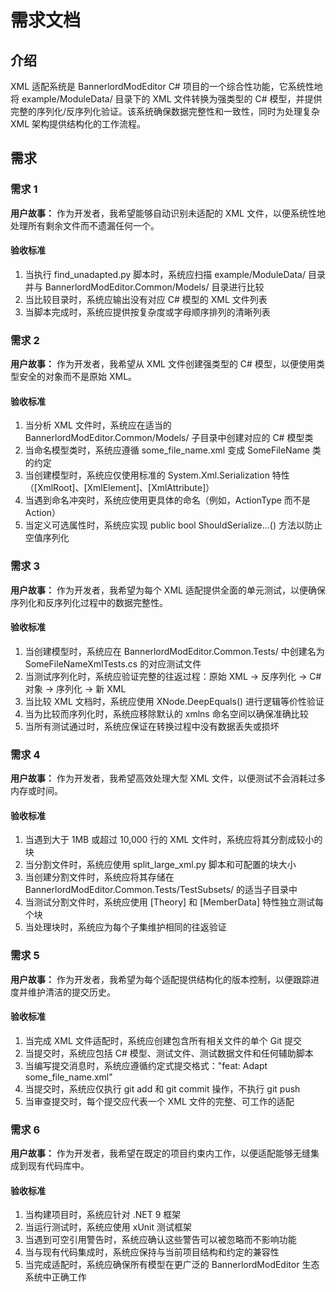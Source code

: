 # 需求文档

## 介绍

XML 适配系统是 BannerlordModEditor C# 项目的一个综合性功能，它系统性地将 example/ModuleData/ 目录下的 XML 文件转换为强类型的 C# 模型，并提供完整的序列化/反序列化验证。该系统确保数据完整性和一致性，同时为处理复杂 XML 架构提供结构化的工作流程。

## 需求

### 需求 1

**用户故事：** 作为开发者，我希望能够自动识别未适配的 XML 文件，以便系统性地处理所有剩余文件而不遗漏任何一个。

#### 验收标准

1. 当执行 find_unadapted.py 脚本时，系统应扫描 example/ModuleData/ 目录并与 BannerlordModEditor.Common/Models/ 目录进行比较
2. 当比较目录时，系统应输出没有对应 C# 模型的 XML 文件列表
3. 当脚本完成时，系统应提供按复杂度或字母顺序排列的清晰列表

### 需求 2

**用户故事：** 作为开发者，我希望从 XML 文件创建强类型的 C# 模型，以便使用类型安全的对象而不是原始 XML。

#### 验收标准

1. 当分析 XML 文件时，系统应在适当的 BannerlordModEditor.Common/Models/ 子目录中创建对应的 C# 模型类
2. 当命名模型类时，系统应遵循 some_file_name.xml 变成 SomeFileName 类的约定
3. 当创建模型时，系统应仅使用标准的 System.Xml.Serialization 特性（[XmlRoot]、[XmlElement]、[XmlAttribute]）
4. 当遇到命名冲突时，系统应使用更具体的命名（例如，ActionType 而不是 Action）
5. 当定义可选属性时，系统应实现 public bool ShouldSerialize...() 方法以防止空值序列化

### 需求 3

**用户故事：** 作为开发者，我希望为每个 XML 适配提供全面的单元测试，以便确保序列化和反序列化过程中的数据完整性。

#### 验收标准

1. 当创建模型时，系统应在 BannerlordModEditor.Common.Tests/ 中创建名为 SomeFileNameXmlTests.cs 的对应测试文件
2. 当测试序列化时，系统应验证完整的往返过程：原始 XML → 反序列化 → C# 对象 → 序列化 → 新 XML
3. 当比较 XML 文档时，系统应使用 XNode.DeepEquals() 进行逻辑等价性验证
4. 当为比较而序列化时，系统应移除默认的 xmlns 命名空间以确保准确比较
5. 当所有测试通过时，系统应保证在转换过程中没有数据丢失或损坏

### 需求 4

**用户故事：** 作为开发者，我希望高效处理大型 XML 文件，以便测试不会消耗过多内存或时间。

#### 验收标准

1. 当遇到大于 1MB 或超过 10,000 行的 XML 文件时，系统应将其分割成较小的块
2. 当分割文件时，系统应使用 split_large_xml.py 脚本和可配置的块大小
3. 当创建分割文件时，系统应将其存储在 BannerlordModEditor.Common.Tests/TestSubsets/ 的适当子目录中
4. 当测试分割文件时，系统应使用 [Theory] 和 [MemberData] 特性独立测试每个块
5. 当处理块时，系统应为每个子集维护相同的往返验证

### 需求 5

**用户故事：** 作为开发者，我希望为每个适配提供结构化的版本控制，以便跟踪进度并维护清洁的提交历史。

#### 验收标准

1. 当完成 XML 文件适配时，系统应创建包含所有相关文件的单个 Git 提交
2. 当提交时，系统应包括 C# 模型、测试文件、测试数据文件和任何辅助脚本
3. 当编写提交消息时，系统应遵循约定式提交格式："feat: Adapt some_file_name.xml"
4. 当提交时，系统应仅执行 git add 和 git commit 操作，不执行 git push
5. 当审查提交时，每个提交应代表一个 XML 文件的完整、可工作的适配

### 需求 6

**用户故事：** 作为开发者，我希望在既定的项目约束内工作，以便适配能够无缝集成到现有代码库中。

#### 验收标准

1. 当构建项目时，系统应针对 .NET 9 框架
2. 当运行测试时，系统应使用 xUnit 测试框架
3. 当遇到可空引用警告时，系统应确认这些警告可以被忽略而不影响功能
4. 当与现有代码集成时，系统应保持与当前项目结构和约定的兼容性
5. 当完成适配时，系统应确保所有模型在更广泛的 BannerlordModEditor 生态系统中正确工作